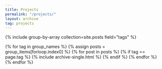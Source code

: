 ```yaml
---
title: Projects
permalink: "/projects/"
layout: archive
tag: projects
---
```


{% include group-by-array collection=site.posts field="tags" %}

{% for tag in group_names %}
  {% assign posts = group_items[forloop.index0] %}
  {% for post in posts %}
    {% if tag == page.tag %}
      {% include archive-single.html  %}
    {% endif %}
  {% endfor %}
{% endfor %}
